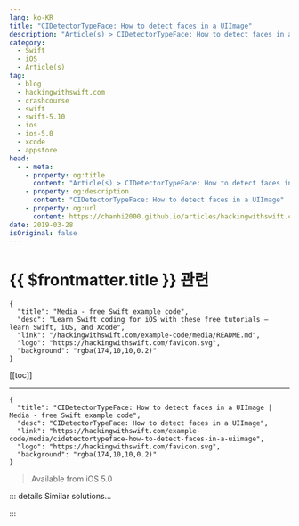 ```yaml
---
lang: ko-KR
title: "CIDetectorTypeFace: How to detect faces in a UIImage"
description: "Article(s) > CIDetectorTypeFace: How to detect faces in a UIImage"
category:
  - Swift
  - iOS
  - Article(s)
tag: 
  - blog
  - hackingwithswift.com
  - crashcourse
  - swift
  - swift-5.10
  - ios
  - ios-5.0
  - xcode
  - appstore
head:
  - - meta:
    - property: og:title
      content: "Article(s) > CIDetectorTypeFace: How to detect faces in a UIImage"
    - property: og:description
      content: "CIDetectorTypeFace: How to detect faces in a UIImage"
    - property: og:url
      content: https://chanhi2000.github.io/articles/hackingwithswift.com/example-code/media/cidetectortypeface-how-to-detect-faces-in-a-uiimage.html
date: 2019-03-28
isOriginal: false
---
```


# {{ $frontmatter.title }} 관련

```component VPCard
{
  "title": "Media - free Swift example code",
  "desc": "Learn Swift coding for iOS with these free tutorials – learn Swift, iOS, and Xcode",
  "link": "/hackingwithswift.com/example-code/media/README.md",
  "logo": "https://hackingwithswift.com/favicon.svg",
  "background": "rgba(174,10,10,0.2)"
}
```

[[toc]]

---

```component VPCard
{
  "title": "CIDetectorTypeFace: How to detect faces in a UIImage | Media - free Swift example code",
  "desc": "CIDetectorTypeFace: How to detect faces in a UIImage",
  "link": "https://hackingwithswift.com/example-code/media/cidetectortypeface-how-to-detect-faces-in-a-uiimage",
  "logo": "https://hackingwithswift.com/favicon.svg",
  "background": "rgba(174,10,10,0.2)"
}
```

> Available from iOS 5.0

<!-- TODO: 작성 -->

<!-- 
Core Image has a number of feature detectors built right in, including the ability to detect faces, eyes, mouths, smiles and even blinking in pictures. When you ask it to look for faces in a picture, it will return you an array of all the faces it found, with each one containing face feature details such as eye position. Here's an example:

```swift
if let inputImage = UIImage(named: "taylor-swift") {
    let ciImage = CIImage(cgImage: inputImage.cgImage!)

    let options = [CIDetectorAccuracy: CIDetectorAccuracyHigh]
    let faceDetector = CIDetector(ofType: CIDetectorTypeFace, context: nil, options: options)!

    let faces = faceDetector.features(in: ciImage)

    if let face = faces.first as? CIFaceFeature {
        print("Found face at \(face.bounds)")

        if face.hasLeftEyePosition {
            print("Found left eye at \(face.leftEyePosition)")
        }

        if face.hasRightEyePosition {
            print("Found right eye at \(face.rightEyePosition)")
        }

        if face.hasMouthPosition {
            print("Found mouth at \(face.mouthPosition)")
        }
    }
}
```

-->

::: details Similar solutions…

<!--
/example-code/core-graphics/how-to-use-core-graphics-blend-modes-to-draw-a-uiimage-differently">How to use Core Graphics blend modes to draw a UIImage differently 
/example-code/media/how-to-save-a-uiimage-to-a-file-using-jpegdata-and-pngdata">How to save a UIImage to a file using jpegData() and pngData() 
/example-code/media/how-to-read-the-average-color-of-a-uiimage-using-ciareaaverage">How to read the average color of a UIImage using CIAreaAverage 
/example-code/media/how-to-pixellate-a-uiimage">How to pixellate a UIImage 
/example-code/media/how-to-render-a-uiview-to-a-uiimage">How to render a UIView to a UIImage</a>
-->

:::

